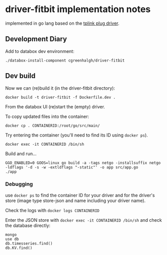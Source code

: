# driver-fitbit implementation notes

implemented in go lang based on the [tplink plug driver](https://github.com/me-box/driver-tplink-smart-plug).

## Development Diary

Add to databox dev environment:
```
./databox-install-component cgreenhalgh/driver-fitbit
```

## Dev build

Now we can (re)build it (in the driver-fitbit directory):
```
docker build -t driver-fitbit -f Dockerfile.dev .
```

From the databox UI (re)start the (empty) driver.

To copy updated files into the container:
```
docker cp . CONTAINERID:/root/go/src/main/
```

Try entering the container (you'll need to find its ID using `docker ps`).
```
docker exec -it CONTAINERID /bin/sh
```

Build and run...
```
GGO_ENABLED=0 GOOS=linux go build -a -tags netgo -installsuffix netgo -ldflags '-d -s -w -extldflags "-static"' -o app src/app.go
./app
```

### Debugging

use `docker ps` to find the container ID for your driver and for the driver's store (image type store-json and name including your driver name).

Check the logs with `docker logs CONTAINERID`

Enter the JSON store with `docker exec -it CONTAINERID /bin/sh` and check the database directly:
```
mongo
use db
db.timesseries.find()
db.KV.find()
```
